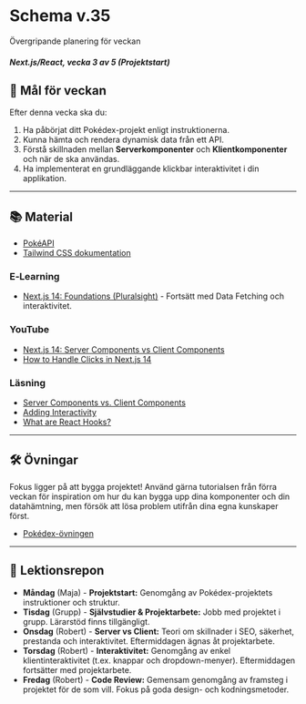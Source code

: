 # Schema v.35

Övergripande planering för veckan

##### Next.js/React, vecka 3 av 5 (Projektstart)

## 🎯 Mål för veckan

Efter denna vecka ska du:

1.  Ha påbörjat ditt Pokédex-projekt enligt instruktionerna.
2.  Kunna hämta och rendera dynamisk data från ett API.
3.  Förstå skillnaden mellan **Serverkomponenter** och **Klientkomponenter** och när de ska användas.
4.  Ha implementerat en grundläggande klickbar interaktivitet i din applikation.

-----

## 📚 Material
  * [PokéAPI](https://pokeapi.co/)
  * [Tailwind CSS dokumentation](https://tailwindcss.com/docs/)

### E‑Learning

  * [Next.js 14: Foundations (Pluralsight)](https://app.pluralsight.com/library/courses/nextjs-13-fundamentals/table-of-contents) - Fortsätt med Data Fetching och interaktivitet.

### YouTube

  * [Next.js 14: Server Components vs Client Components](https://www.google.com/search?q=https://www.youtube.com/watch%3Fv%3DwXhL3oG-7Ww)
  * [How to Handle Clicks in Next.js 14](https://www.google.com/search?q=https://www.youtube.com/watch%3Fv%3DsI91F_4-08A)

### Läsning

  * [Server Components vs. Client Components](https://nextjs.org/docs/app/building-your-application/rendering/server-components)
  * [Adding Interactivity](https://www.google.com/search?q=https://nextjs.org/docs/app/building-your-application/rendering/client-components%23adding-interactivity)
  * [What are React Hooks?](https://www.google.com/search?q=https://react.dev/blog/2018/11/19/introducing-hooks)

-----

## 🛠️ Övningar

Fokus ligger på att bygga projektet\! Använd gärna tutorialsen från förra veckan för inspiration om hur du kan bygga upp dina komponenter och din datahämtning, men försök att lösa problem utifrån dina egna kunskaper först.
* [Pokédex-övningen](https://github.com/Lexicon-frontend-2025/nextjs_uppgift-pokedex)

-----

## 📑 Lektionsrepon

  * **Måndag** (Maja) - **Projektstart:** Genomgång av Pokédex-projektets instruktioner och struktur.
  * **Tisdag** (Grupp) - **Självstudier & Projektarbete:** Jobb med projektet i grupp. Lärarstöd finns tillgängligt. 
  * **Onsdag** (Robert) - **Server vs Client:** Teori om skillnader i SEO, säkerhet, prestanda och interaktivitet. Eftermiddagen ägnas åt projektarbete.
  * **Torsdag** (Robert) - **Interaktivitet:** Genomgång av enkel klientinteraktivitet (t.ex. knappar och dropdown-menyer). Eftermiddagen fortsätter med projektarbete.
  * **Fredag** (Robert) - **Code Review:** Gemensam genomgång av framsteg i projektet för de som vill. Fokus på goda design- och kodningsmetoder.
